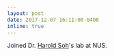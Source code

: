 ```yaml
---
layout: post
date: 2017-12-07 16:11:00-0400
inline: true
---
```


Joined Dr. [Harold Soh](https://haroldsoh.com/)'s lab at NUS.
